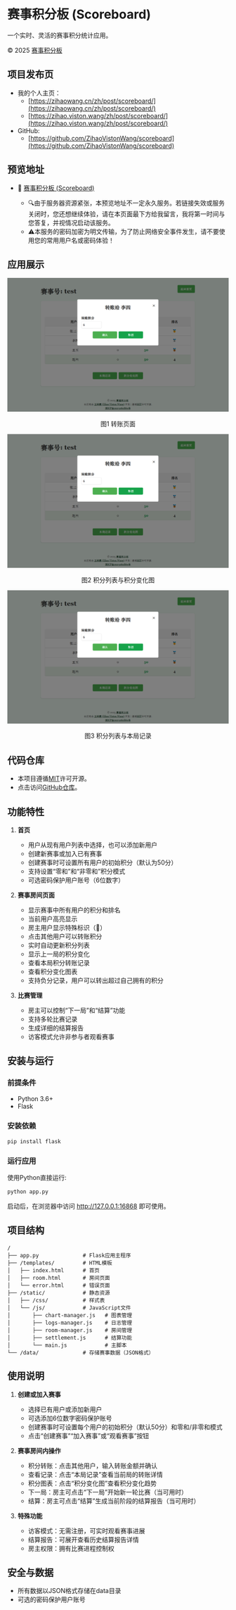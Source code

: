 # 赛事积分板 (Scoreboard)

一个实时、灵活的赛事积分统计应用。

© 2025 [赛事积分板](https://github.com/ZihaoVistonWang/scoreboard)

## 项目发布页

- 我的个人主页：
  - [https://zihaowang.cn/zh/post/scoreboard/](https://zihaowang.cn/zh/post/scoreboard/)
  - [https://zihao.viston.wang/zh/post/scoreboard/](https://zihao.viston.wang/zh/post/scoreboard/)
- GitHub:
  - [https://github.com/ZihaoVistonWang/scoreboard](https://github.com/ZihaoVistonWang/scoreboard)

## 预览地址

- 🧮 [赛事积分板 (Scoreboard)](https://scoreboard.zihao.viston.wang/)

  - 🔍由于服务器资源紧张，本预览地址不一定永久服务。若链接失效或服务关闭时，您还想继续体验，请在本页面最下方给我留言，我将第一时间与您答复，并视情况启动该服务。
  - ⚠️本服务的密码加密为明文传输，为了防止网络安全事件发生，请不要使用您的常用用户名或密码体验！

## 应用展示

![转账页面](./fig/transfer.png)
<p style="text-align: center;">图1  转账页面</p>

![积分列表与积分变化图](./fig/transfer.png)
<p style="text-align: center;">图2  积分列表与积分变化图</p>


![积分列表与积分变化图](./fig/transfer.png)
<p style="text-align: center;">图3  积分列表与本局记录</p>

## 代码仓库

- 本项目遵循[MIT](https://github.com/ZihaoVistonWang/scoreboard/blob/main/LICENSE)许可开源。
- 点击访问[GitHub仓库](https://github.com/ZihaoVistonWang/scoreboard)。

## 功能特性

1. **首页**
   - 用户从现有用户列表中选择，也可以添加新用户
   - 创建新赛事或加入已有赛事
   - 创建赛事时可设置所有用户的初始积分（默认为50分）
   - 支持设置“零和”和“非零和”积分模式
   - 可选密码保护用户账号（6位数字）

2. **赛事房间页面**
   - 显示赛事中所有用户的积分和排名
   - 当前用户高亮显示
   - 房主用户显示特殊标识（👑）
   - 点击其他用户可以转账积分
   - 实时自动更新积分列表
   - 显示上一局的积分变化
   - 查看本局积分转账记录
   - 查看积分变化图表
   - 支持负分记录，用户可以转出超过自己拥有的积分

3. **比赛管理**
   - 房主可以控制“下一局”和“结算”功能
   - 支持多轮比赛记录
   - 生成详细的结算报告
   - 访客模式允许非参与者观看赛事

## 安装与运行

### 前提条件

- Python 3.6+
- Flask

### 安装依赖

```bash
pip install flask
```

### 运行应用

使用Python直接运行:
```bash
python app.py
```

启动后，在浏览器中访问 http://127.0.0.1:16868 即可使用。

## 项目结构

```
/
├── app.py              # Flask应用主程序
├── /templates/         # HTML模板
│   ├── index.html      # 首页
│   ├── room.html       # 房间页面
│   └── error.html      # 错误页面
├── /static/            # 静态资源
│   ├── /css/           # 样式表
│   └── /js/            # JavaScript文件
│       ├── chart-manager.js   # 图表管理
│       ├── logs-manager.js    # 日志管理
│       ├── room-manager.js    # 房间管理
│       ├── settlement.js      # 结算功能
│       └── main.js            # 主脚本
└── /data/              # 存储赛事数据（JSON格式）
```

## 使用说明

1. **创建或加入赛事**
   - 选择已有用户或添加新用户
   - 可选添加6位数字密码保护账号
   - 创建赛事时可设置每个用户的初始积分（默认50分）和零和/非零和模式
   - 点击“创建赛事”“加入赛事”或“观看赛事”按钮

2. **赛事房间内操作**
   - 积分转账：点击其他用户，输入转账金额并确认
   - 查看记录：点击“本局记录”查看当前局的转账详情
   - 积分图表：点击“积分变化图”查看积分变化趋势
   - 下一局：房主可点击“下一局”开始新一轮比赛（当可用时）
   - 结算：房主可点击“结算”生成当前阶段的结算报告（当可用时）

3. **特殊功能**
   - 访客模式：无需注册，可实时观看赛事进展
   - 结算报告：可展开查看历史结算报告详情
   - 房主权限：拥有比赛进程控制权

## 安全与数据
- 所有数据以JSON格式存储在data目录
- 可选的密码保护用户账号
